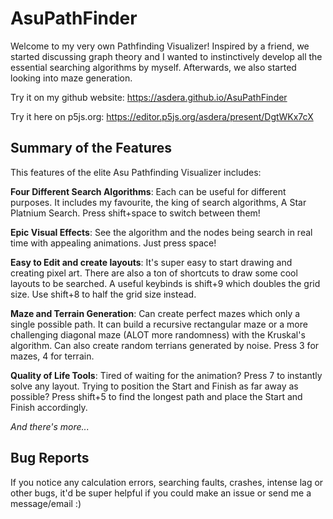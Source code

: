 # AsuPathFinder

Welcome to my very own Pathfinding Visualizer! Inspired by a friend, we started discussing graph theory and I wanted to instinctively develop all the essential searching algorithms by myself. Afterwards, we also started looking into maze generation.

Try it on my github website: https://asdera.github.io/AsuPathFinder

Try it here on p5js.org: https://editor.p5js.org/asdera/present/DgtWKx7cX

## Summary of the Features

This features of the elite Asu Pathfinding Visualizer includes:

**Four Different Search Algorithms**: Each can be useful for different purposes. It includes my favourite, the king of search algorithms, A Star Platnium Search. Press shift+space to switch between them!

**Epic Visual Effects**: See the algorithm and the nodes being search in real time with appealing animations. Just press space!

**Easy to Edit and create layouts**: It's super easy to start drawing and creating pixel art. There are also a ton of shortcuts to draw some cool layouts to be searched. A useful keybinds is shift+9 which doubles the grid size. Use shift+8 to half the grid size instead.

**Maze and Terrain Generation**: Can create perfect mazes which only a single possible path. It can build a recursive rectangular maze or a more challenging diagonal maze (ALOT more randomness) with the Kruskal's algorithm. Can also create random terrians generated by noise. Press 3 for mazes, 4 for terrain.

**Quality of Life Tools**: Tired of waiting for the animation? Press 7 to instantly solve any layout. Trying to position the Start and Finish as far away as possible? Press shift+5 to find the longest path and place the Start and Finish accordingly.

*And there's more...*


## Bug Reports

If you notice any calculation errors, searching faults, crashes, intense lag or other bugs, it'd be super helpful if you could make an issue or send me a message/email :)

